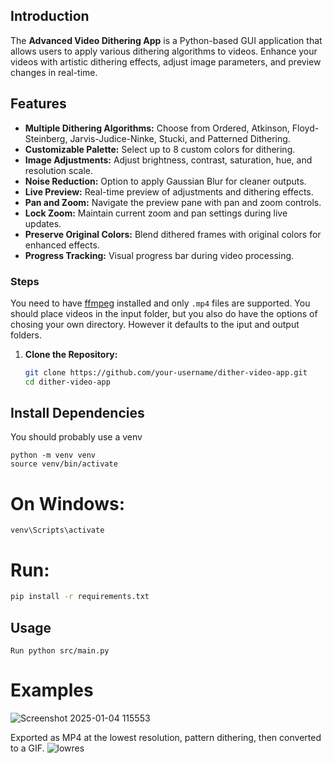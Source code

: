 ## Introduction

The **Advanced Video Dithering App** is a Python-based GUI application that allows users to apply various dithering algorithms to videos. Enhance your videos with artistic dithering effects, adjust image parameters, and preview changes in real-time.

## Features

- **Multiple Dithering Algorithms:** Choose from Ordered, Atkinson, Floyd-Steinberg, Jarvis-Judice-Ninke, Stucki, and Patterned Dithering.
- **Customizable Palette:** Select up to 8 custom colors for dithering.
- **Image Adjustments:** Adjust brightness, contrast, saturation, hue, and resolution scale.
- **Noise Reduction:** Option to apply Gaussian Blur for cleaner outputs.
- **Live Preview:** Real-time preview of adjustments and dithering effects.
- **Pan and Zoom:** Navigate the preview pane with pan and zoom controls.
- **Lock Zoom:** Maintain current zoom and pan settings during live updates.
- **Preserve Original Colors:** Blend dithered frames with original colors for enhanced effects.
- **Progress Tracking:** Visual progress bar during video processing.

### Steps
You need to have [ffmpeg](https://www.ffmpeg.org/) installed and only `.mp4` files are supported.
You should place videos in the input folder, but you also do have the options of chosing your own directory. However it defaults to the iput and output folders. 

1. **Clone the Repository:**

   ```bash
   git clone https://github.com/your-username/dither-video-app.git
   cd dither-video-app

## Install Dependencies
You should probably use a venv
```
python -m venv venv
source venv/bin/activate
```
# On Windows:
```
venv\Scripts\activate
```
# Run:
```sh 
pip install -r requirements.txt
```

## Usage

```
Run python src/main.py
```


# Examples
![Screenshot 2025-01-04 115553](https://github.com/user-attachments/assets/f79d88cc-f562-4be0-b6f6-299b074c87d9)

Exported as MP4 at the lowest resolution, pattern dithering, then converted to a GIF.
![lowres](https://github.com/user-attachments/assets/b8cf7481-6b8b-483c-9a1d-c3bb3b9d6f11)

